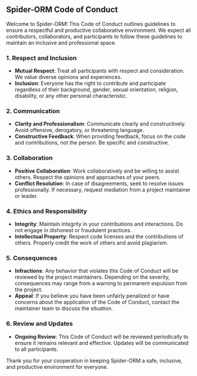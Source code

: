 ## Spider-ORM Code of Conduct

Welcome to Spider-ORM! This Code of Conduct outlines guidelines to ensure a respectful and productive collaborative environment. We expect all contributors, collaborators, and participants to follow these guidelines to maintain an inclusive and professional space.

### 1. Respect and Inclusion

- **Mutual Respect**: Treat all participants with respect and consideration. We value diverse opinions and experiences.
- **Inclusion**: Everyone has the right to contribute and participate regardless of their background, gender, sexual orientation, religion, disability, or any other personal characteristic.

### 2. Communication

- **Clarity and Professionalism**: Communicate clearly and constructively. Avoid offensive, derogatory, or threatening language.
- **Constructive Feedback**: When providing feedback, focus on the code and contributions, not the person. Be specific and constructive.

### 3. Collaboration

- **Positive Collaboration**: Work collaboratively and be willing to assist others. Respect the opinions and approaches of your peers.
- **Conflict Resolution**: In case of disagreements, seek to resolve issues professionally. If necessary, request mediation from a project maintainer or leader.

### 4. Ethics and Responsibility

- **Integrity**: Maintain integrity in your contributions and interactions. Do not engage in dishonest or fraudulent practices.
- **Intellectual Property**: Respect code licenses and the contributions of others. Properly credit the work of others and avoid plagiarism.

### 5. Consequences

- **Infractions**: Any behavior that violates this Code of Conduct will be reviewed by the project maintainers. Depending on the severity, consequences may range from a warning to permanent expulsion from the project.
- **Appeal**: If you believe you have been unfairly penalized or have concerns about the application of the Code of Conduct, contact the maintainer team to discuss the situation.

### 6. Review and Updates

- **Ongoing Review**: This Code of Conduct will be reviewed periodically to ensure it remains relevant and effective. Updates will be communicated to all participants.

Thank you for your cooperation in keeping Spider-ORM a safe, inclusive, and productive environment for everyone.

